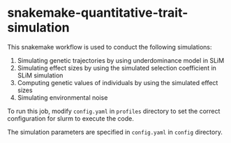 # snakemake-quantitative-trait-simulation

This snakemake workflow is used to conduct the following simulations:

1. Simulating genetic trajectories by using underdominance model in SLiM
2. Simulating effect sizes by using the simulated selection coefficient in SLiM simulation
3. Computing genetic values of individuals by using the simulated effect sizes
4. Simulating environmental noise

To run this job, modify `config.yaml` in `profiles` directory to set the correct configuration for slurm to execute the code.

The simulation parameters are specified in `config.yaml` in `config` directory.